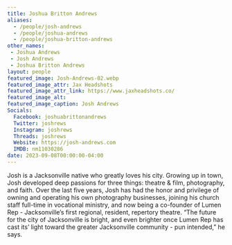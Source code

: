 ```yaml
---
title: Joshua Britton Andrews
aliases: 
  - /people/josh-andrews
  - /people/joshua-andrews
  - /people/joshua-britton-andrews
other_names: 
 - Joshua Andrews
 - Josh Andrews
 - Joshua Britton Andrews
layout: people
featured_image: Josh-Andrews-02.webp 
featured_image_attr: Jax Headshots
featured_image_attr_link: https://www.jaxheadshots.co/
featured_image_alt: 
featured_image_caption: Josh Andrews
Socials:
  Facebook: joshuabrittonandrews
  Twitter: joshrews
  Instagram: joshrews
  Threads: joshrews
  Website: https://josh-andrews.com
  IMDB: nm11030286
date: 2023-09-08T00:00:00-04:00
---
```

Josh is a Jacksonville native who greatly loves his city. Growing up in town, Josh developed deep passions for three things: theatre & film, photography, and faith. Over the last five years, Josh has had the honor and privilege of owning and operating his own photography businesses, joining his church staff full-time in vocational ministry, and now being a co-founder of Lumen Rep - Jacksonville’s first regional, resident, repertory theatre. “The future for the city of Jacksonville is bright, and even brighter once Lumen Rep has cast its’ light toward the greater Jacksonville community - pun intended,” he says. 